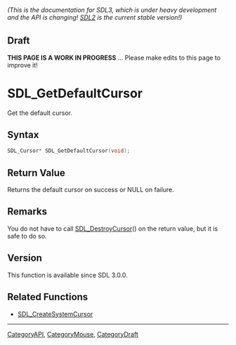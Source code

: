 ###### (This is the documentation for SDL3, which is under heavy development and the API is changing! [SDL2](https://wiki.libsdl.org/SDL2/) is the current stable version!)

## Draft

**THIS PAGE IS A WORK IN PROGRESS** ... Please make edits to this page to improve it!



<!-- #*^*^*^*^*See https://wiki.libsdl.org/SGFunctions for details on editing this page*^*^*^*^* -->
# SDL_GetDefaultCursor

Get the default cursor.

## Syntax

```c
SDL_Cursor* SDL_GetDefaultCursor(void);

```

## Return Value

Returns the default cursor on success or NULL on failure.

## Remarks

You do not have to call [SDL_DestroyCursor](SDL_DestroyCursor.md)() on the
return value, but it is safe to do so.

## Version

This function is available since SDL 3.0.0.

## Related Functions

* [SDL_CreateSystemCursor](SDL_CreateSystemCursor.md)

----
[CategoryAPI](CategoryAPI.md), [CategoryMouse](CategoryMouse.md), [CategoryDraft](CategoryDraft.md)
<!-- #See the Style Guide for instructions on editing the footer. -->

